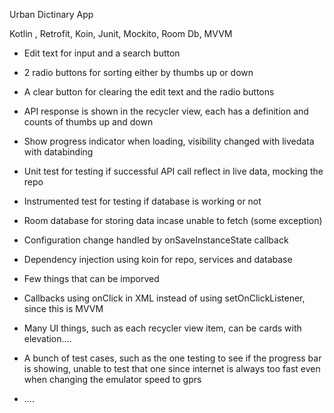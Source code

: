 Urban Dictinary App

Kotlin , Retrofit, Koin, Junit, Mockito, Room Db, MVVM

- Edit text for input and a search button
- 2 radio buttons for sorting either by thumbs up or down
- A clear button for clearing the edit text and the radio buttons
- API response is shown in the recycler view, each has a definition and counts of thumbs up and down
- Show progress indicator when loading, visibility changed with livedata with databinding
- Unit test for testing if successful API call reflect in live data, mocking the repo
- Instrumented test for testing if database is working or not
- Room database for storing data incase unable to fetch (some exception)
- Configuration change handled by onSaveInstanceState callback
- Dependency injection using koin for repo, services and database


- Few things that can be imporved
- Callbacks using onClick in XML instead of using setOnClickListener, since this is MVVM
- Many UI things, such as each recycler view item, can be cards with elevation....
- A bunch of test cases, such as the one testing to see if the progress bar is showing, unable to test that one since internet is always too fast even when changing the emulator speed to gprs
- ....


